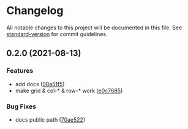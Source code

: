 # Changelog

All notable changes to this project will be documented in this file. See [standard-version](https://github.com/conventional-changelog/standard-version) for commit guidelines.

## 0.2.0 (2021-08-13)


### Features

* add docs ([08a51f5](https://github.com/Mark24Code/waffle/commit/08a51f58d8ffb78ee407f21e69520103d90d655f))
* make grid & col-* & row-* work ([e0c7685](https://github.com/Mark24Code/waffle/commit/e0c76853aba5774bacd90ff837ccb5afc7ed5299))


### Bug Fixes

* docs public path ([70ae522](https://github.com/Mark24Code/waffle/commit/70ae522ed061f076814aecbbbc4955ff15fda154))
